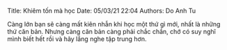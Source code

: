 Title: Khiêm tốn mà học
Date: 05/03/21 22:04
Authors: Do Anh Tu

Càng lớn bạn sẽ càng mất kiên nhẫn khi học một thứ gì mới, nhất là những thứ căn bản.
Nhưng càng căn bản càng phải chắc chắn, chớ có suy nghĩ mình biết hết rồi và hãy lắng nghe tập trung hơn.

